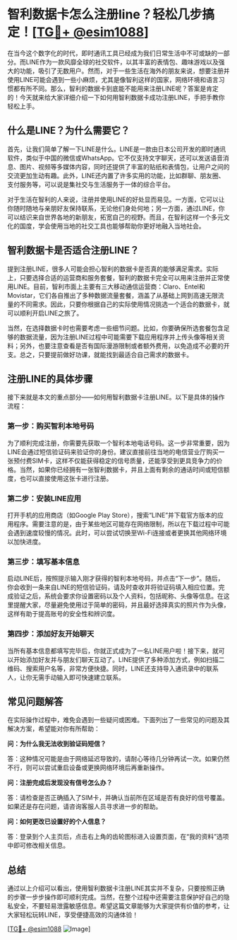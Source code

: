 # 智利数据卡怎么注册line？轻松几步搞定！[[TG💪+ @esim1088](https://t.me/s/esim1088)]

在当今这个数字化的时代，即时通讯工具已经成为我们日常生活中不可或缺的一部分。而LINE作为一款风靡全球的社交软件，以其丰富的表情包、趣味游戏以及强大的功能，吸引了无数用户。然而，对于一些生活在海外的朋友来说，想要注册并使用LINE可能会遇到一些小麻烦，尤其是像智利这样的国家，网络环境和语言习惯都有所不同。那么，智利的数据卡到底能不能用来注册LINE呢？答案是肯定的！今天就来给大家详细介绍一下如何用智利数据卡成功注册LINE，手把手教你轻松上手。

## 什么是LINE？为什么需要它？

首先，让我们简单了解一下LINE是什么。LINE是一款由日本公司开发的即时通讯软件，类似于中国的微信或WhatsApp。它不仅支持文字聊天，还可以发送语音消息、图片、视频等多媒体内容，同时还提供了丰富的贴纸和表情包，让用户之间的交流更加生动有趣。此外，LINE还内置了许多实用的功能，比如群聊、朋友圈、支付服务等，可以说是集社交与生活服务于一体的综合平台。

对于生活在智利的人来说，注册并使用LINE的好处显而易见。一方面，它可以让你随时随地与亲朋好友保持联系，无论他们身处何地；另一方面，通过LINE，你可以结识来自世界各地的新朋友，拓宽自己的视野。而且，在智利这样一个多元文化的国度，学会使用当地的社交工具也能够帮助你更好地融入当地社会。

## 智利数据卡是否适合注册LINE？

提到注册LINE，很多人可能会担心智利的数据卡是否真的能够满足需求。实际上，只要选择合适的运营商和服务套餐，智利的数据卡完全可以用来注册并正常使用LINE。目前，智利市面上主要有三大移动通信运营商：Claro、Entel和Movistar，它们各自推出了多种数据流量套餐，涵盖了从基础上网到高速无限流量的不同需求。因此，只要你根据自己的实际使用情况挑选一个适合的数据卡，就可以顺利开启LINE之旅了。

当然，在选择数据卡时也需要考虑一些细节问题。比如，你要确保所选套餐包含足够的数据流量，因为注册LINE过程中可能需要下载应用程序并上传头像等相关资料；另外，也要注意查看是否有国际漫游限制或者额外费用，以免造成不必要的开支。总之，只要提前做好功课，就能找到最适合自己需求的数据卡。

## 注册LINE的具体步骤

接下来就是本文的重点部分——如何用智利数据卡注册LINE。以下是具体的操作流程：

### 第一步：购买智利本地号码

为了顺利完成注册，你需要先获取一个智利本地电话号码。这一步非常重要，因为LINE会通过短信验证码来验证你的身份。建议直接前往当地的电信营业厅购买一张预付费SIM卡，这样不仅能获得稳定的信号质量，还能享受到更具竞争力的价格。当然，如果你已经拥有一张智利数据卡，并且上面有剩余的通话时间或短信额度，也可以直接使用这张卡进行注册。

### 第二步：安装LINE应用

打开手机的应用商店（如Google Play Store），搜索“LINE”并下载官方版本的应用程序。需要注意的是，由于某些地区可能存在网络限制，所以在下载过程中可能会遇到速度较慢的情况。此时，可以尝试切换至Wi-Fi连接或者更换其他网络环境以加快进度。

### 第三步：填写基本信息

启动LINE后，按照提示输入刚才获得的智利本地号码，并点击“下一步”。随后，你会收到一条来自LINE的短信验证码，请及时查收并将验证码填入相应位置。完成验证之后，系统会要求你设置密码以及个人资料，包括昵称、头像等信息。在这里提醒大家，尽量避免使用过于简单的密码，并且最好选择真实的照片作为头像，这样有助于提高账号的安全性和辨识度。

### 第四步：添加好友开始聊天

当所有基本信息都填写完毕后，你就正式成为了一名LINE用户啦！接下来，就可以开始添加好友并与朋友们聊天互动了。LINE提供了多种添加方式，例如扫描二维码、搜索用户名等，非常方便快捷。同时，LINE还支持导入通讯录中的联系人，让你无需手动输入即可快速建立联系。

## 常见问题解答

在实际操作过程中，难免会遇到一些疑问或困难。下面列出了一些常见的问题及其解决方案，希望能对你有所帮助：

**问：为什么我无法收到验证码短信？**

答：这种情况可能是由于网络延迟导致的，请耐心等待几分钟再试一次。如果仍然不行，则可以尝试重启设备或更换网络环境后再重新操作。

**问：注册完成后发现没有信号怎么办？**

答：请检查是否正确插入了SIM卡，并确认当前所在区域是否有良好的信号覆盖。如果还是存在问题，请咨询客服人员寻求进一步的帮助。

**问：如何更改已设置好的个人信息？**

答：登录到个人主页后，点击右上角的齿轮图标进入设置页面，在“我的资料”选项中即可修改相关信息。

## 总结

通过以上介绍可以看出，使用智利数据卡注册LINE其实并不复杂，只要按照正确的步骤一步步操作即可顺利完成。当然，在整个过程中还需要注意保护好自己的隐私安全，不要轻易泄露敏感信息。希望这篇文章能够为大家提供有价值的参考，让大家轻松玩转LINE，享受便捷高效的沟通体验！

[[TG💪+ @esim1088](https://t.me/s/esim1088) ![Image](https://i.postimg.cc/4NQfJmqS/Snipaste-2025-05-13-00-14-12.png)]